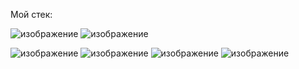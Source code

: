 
Мой стек:


![изображение](https://github.com/LateAFQ/LateAFQ/assets/142036795/f7ff9940-a96f-4ffe-bc28-50716271d955)  ![изображение](https://github.com/LateAFQ/LateAFQ/assets/142036795/0f103797-7abe-414b-bb5e-d58ce7933761)

![изображение](https://github.com/LateAFQ/LateAFQ/assets/142036795/b86c7a24-0b13-4601-abba-a16f458988f5) ![изображение](https://github.com/LateAFQ/LateAFQ/assets/142036795/f7c2a9cc-e1db-4735-bf3b-2d89c168c6f7) ![изображение](https://github.com/LateAFQ/LateAFQ/assets/142036795/6e9bf099-5fc2-4a76-8baa-767e7364b909)
![изображение](https://github.com/LateAFQ/LateAFQ/assets/142036795/84c813dd-937d-4b05-a388-1355a8ecbfc6)







<!--
**LateAFQ/LateAFQ** is a ✨ _special_ ✨ repository because its `README.md` (this file) appears on your GitHub profile.

Here are some ideas to get you started:

- 🔭 I’m currently working on ...
- 🌱 I’m currently learning ...
- 👯 I’m looking to collaborate on ...
- 🤔 I’m looking for help with ...
- 💬 Ask me about ...
- 📫 How to reach me: ...
- 😄 Pronouns: ...
- ⚡ Fun fact: ...
-->
